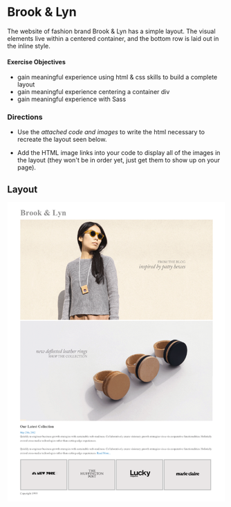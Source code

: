 # Brook & Lyn

The website of fashion brand Brook & Lyn has a simple layout. The visual elements live within a centered container, and the bottom row is laid out in the inline style.

#### Exercise Objectives

- gain meaningful experience using html & css skills to build a complete layout
- gain meaningful experience centering a container div
- gain meaningful experience with Sass

### Directions

- Use the *attached code and images* to write the html necessary to recreate the layout seen below.

- Add the HTML image links into your code to display all of the images in the layout (they won't be in order yet, just get them to show up on your page).



## Layout

![image](mockup.png)
